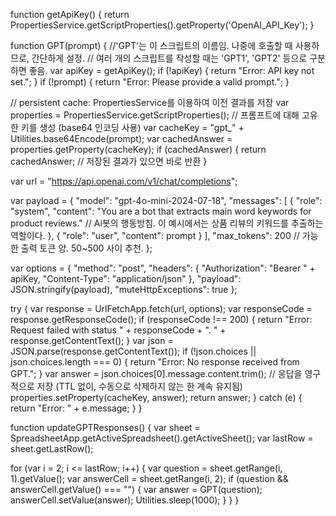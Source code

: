 function getApiKey() {
  return PropertiesService.getScriptProperties().getProperty('OpenAI_API_Key');
}

function GPT(prompt) {
  //'GPT'는 이 스크립트의 이름임. 나중에 호출할 때 사용하므로, 간단하게 설정.
  // 여러 개의 스크립트를 작성할 때는 'GPT1', 'GPT2' 등으로 구분하면 좋음.
  var apiKey = getApiKey();
  if (!apiKey) {
    return "Error: API key not set.";
  }
  if (!prompt) {
    return "Error: Please provide a valid prompt.";
  }
  
  // persistent cache: PropertiesService를 이용하여 이전 결과를 저장
  var properties = PropertiesService.getScriptProperties();
  // 프롬프트에 대해 고유한 키를 생성 (base64 인코딩 사용)
  var cacheKey = "gpt_" + Utilities.base64Encode(prompt);
  var cachedAnswer = properties.getProperty(cacheKey);
  if (cachedAnswer) {
    return cachedAnswer;  // 저장된 결과가 있으면 바로 반환
  }
  
  var url = "https://api.openai.com/v1/chat/completions";
  
  var payload = {
    "model": "gpt-4o-mini-2024-07-18",
    "messages": [
      {
        "role": "system",
        "content": "You are a bot that extracts main word keywords for product reviews." // Ai봇의 행동방침. 이 예시에서는 상품 리뷰의 키워드를 추출하는 역할이다.
      },
      {
        "role": "user",
        "content": prompt
      }
    ],
    "max_tokens": 200  // 가능한 출력 토큰 양. 50~500 사이 추천.
  };
  
  var options = {
    "method": "post",
    "headers": {
      "Authorization": "Bearer " + apiKey,
      "Content-Type": "application/json"
    },
    "payload": JSON.stringify(payload),
    "muteHttpExceptions": true
  };
  
  try {
    var response = UrlFetchApp.fetch(url, options);
    var responseCode = response.getResponseCode();
    if (responseCode !== 200) {
      return "Error: Request failed with status " + responseCode + ". " + response.getContentText();
    }
    var json = JSON.parse(response.getContentText());
    if (!json.choices || json.choices.length === 0) {
      return "Error: No response received from GPT.";
    }
    var answer = json.choices[0].message.content.trim();
    // 응답을 영구적으로 저장 (TTL 없이, 수동으로 삭제하지 않는 한 계속 유지됨)
    properties.setProperty(cacheKey, answer);
    return answer;
  } catch (e) {
    return "Error: " + e.message;
  }
}

function updateGPTResponses() {
  var sheet = SpreadsheetApp.getActiveSpreadsheet().getActiveSheet();
  var lastRow = sheet.getLastRow();

  for (var i = 2; i <= lastRow; i++) {
    var question = sheet.getRange(i, 1).getValue();
    var answerCell = sheet.getRange(i, 2);
    if (question && answerCell.getValue() === "") {
      var answer = GPT(question);
      answerCell.setValue(answer);
      Utilities.sleep(1000);
    }
  } 
}


